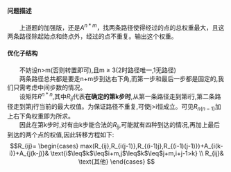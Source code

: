 #### 问题描述
&ensp;&ensp;&ensp;&ensp;上道题的加强版，还是$A^{n*m}$，找两条路径使得经过的点的总权重最大，且这两条路径除起始点和终点外，经过的点不重复。输出这个权重。
#### 优化子结构
&ensp;&ensp;&ensp;&ensp;不妨设n>m(否则转置即可),且m $\geq$ 3(2时路径唯一,1无路径) </br>
&ensp;&ensp;&ensp;&ensp;两条路径总共都是要走n+m步到达右下角,而第一步和最后一步都是固定的,我们只需考虑中间步数的情况。</br>
&ensp;&ensp;&ensp;&ensp;设矩阵$R^{n*n}$,其中$R_{ij}$代表**在确定的第k步时**,从第一条路径走到第i行,第二条路径走到第j行当前的最大权值。为保证路径不重复,可使j>i恒成立。可见$R_{n(n-1)}$加上右下角权重即为所求。</br>
&ensp;&ensp;&ensp;&ensp;因此在第k步时,对有由k步能合法的$R_{ij}$,可能就有四种到达的情况,再加上最后到达的两个点的权值,因此转移方程如下:
$$R_{ij}=
\begin{cases}
max(R_{ij},R_{i(j-1)},R_{(i-1)j},R_{(i-1)(j-1)})+A_{i(k-i)}+A_{j(k-j)}& \text{i$\leq$k$\leq$i+m,j$\leq$k$\leq$j+m,i+j-1>k} \\
R_{ij}& \text{其他}  
\end{cases}
$$

